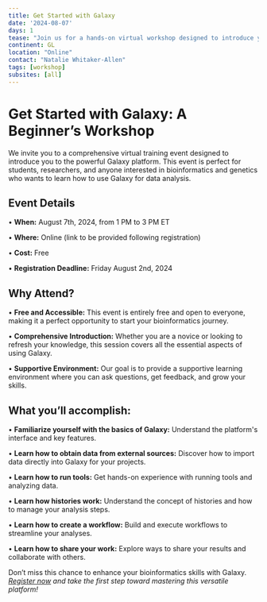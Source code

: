 ```yaml
---
title: Get Started with Galaxy
date: '2024-08-07'
days: 1
tease: "Join us for a hands-on virtual workshop designed to introduce you to essential bioinformatics skills using Galaxy—perfect for beginners and those looking to refresh their knowledge."
continent: GL
location: "Online"
contact: "Natalie Whitaker-Allen"
tags: [workshop]
subsites: [all]
---
```


# Get Started with Galaxy: A Beginner’s Workshop

We invite you to a comprehensive virtual training event designed to introduce you to the powerful Galaxy platform. This event is perfect for students, researchers, and anyone interested in bioinformatics and genetics who wants to learn how to use Galaxy for data analysis.

## Event Details

•	__When:__ August 7th, 2024, from 1 PM to 3 PM ET

•	__Where:__ Online (link to be provided following registration)

•	__Cost:__ Free

•	__Registration Deadline:__ Friday August 2nd, 2024

## Why Attend?

•	__Free and Accessible:__ This event is entirely free and open to everyone, making it a perfect opportunity to start your bioinformatics journey.

•	__Comprehensive Introduction:__ Whether you are a novice or looking to refresh your knowledge, this session covers all the essential aspects of using Galaxy.

•	__Supportive Environment:__ Our goal is to provide a supportive learning environment where you can ask questions, get feedback, and grow your skills.


## What you’ll accomplish:  

•	__Familiarize yourself with the basics of Galaxy:__ Understand the platform's interface and key features.

•	__Learn how to obtain data from external sources:__ Discover how to import data directly into Galaxy for your projects.

•	__Learn how to run tools:__ Get hands-on experience with running tools and analyzing data.

•	__Learn how histories work:__ Understand the concept of histories and how to manage your analysis steps.

•	__Learn how to create a workflow:__ Build and execute workflows to streamline your analyses.

•	__Learn how to share your work:__ Explore ways to share your results and collaborate with others.


Don’t miss this chance to enhance your bioinformatics skills with Galaxy. 
*[Register now](https://docs.google.com/forms/d/e/1FAIpQLSehTbxSnTp3ImxI0HTK5qGVQsn8LNjvmXGXb7iqoir4-JfC-g/viewform?usp=sf_link) and take the first step toward mastering this versatile platform!*
